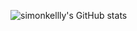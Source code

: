 ![simonkellly's GitHub stats](https://github-readme-stats.vercel.app/api?username=simonkellly&count_private=true&show_icons=true&theme=github_dark)
